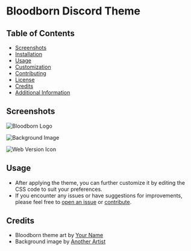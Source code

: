 # Bloodborn Discord Theme
## Table of Contents

- [Screenshots](#screenshots)
- [Installation](#installation)
- [Usage](#usage)
- [Customization](#customization)
- [Contributing](#contributing)
- [License](#license)
- [Credits](#credits)
- [Additional Information](#additional-information)

## Screenshots

![Bloodborn Logo](https://github.com/tinyboone/bloodborn/assets/139655264/469246c3-bc9d-44ef-8831-b612ae831f76)


![Background Image](https://github.com/tinyboone/bloodborn/assets/139655264/5ec533d4-dd92-40a7-8396-0e27e9d3cfaa)


![Web Version Icon](https://github.com/tinyboone/bloodborn/assets/139655264/f898dc86-c86d-46c7-a1ac-8bd7b81aa912)

## Usage

- After applying the theme, you can further customize it by editing the CSS code to suit your preferences.
- If you encounter any issues or have suggestions for improvements, please feel free to [open an issue]([link-to-issue-tracker](https://discord.gg/cX2u7KK9eB)) or [contribute]([#contributing](https://discord.gg/cX2u7KK9eB)).

## Credits

- Bloodborn theme art by [Your Name]([link-to-your-profile](https://github.com/tinyboone))
- Background image by [Another Artist]([link-to-their-profile](https://github.com/tinyboone)https://github.com/tinyboone)

